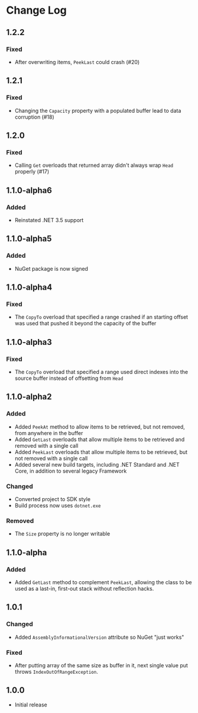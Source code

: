 # Change Log

## 1.2.2

### Fixed

* After overwriting items, `PeekLast` could crash (#20)

## 1.2.1

### Fixed

* Changing the `Capacity` property with a populated buffer lead
  to data corruption (#18)

## 1.2.0

### Fixed

* Calling `Get` overloads that returned array didn't always wrap
  `Head` properly (#17)

## 1.1.0-alpha6

### Added

* Reinstated .NET 3.5 support

## 1.1.0-alpha5

### Added

* NuGet package is now signed

## 1.1.0-alpha4

### Fixed

* The `CopyTo` overload that specified a range crashed if an
  starting offset was used that pushed it beyond the capacity of
  the buffer

## 1.1.0-alpha3

### Fixed

* The `CopyTo` overload that specified a range used direct
  indexes into the source buffer instead of offsetting from
  `Head`

## 1.1.0-alpha2

### Added

* Added `PeekAt` method to allow items to be retrieved, but not
  removed, from anywhere in the buffer
* Added `GetLast` overloads that allow multiple items to be
  retrieved and removed with a single call
* Added `PeekLast` overloads that allow multiple items to be
  retrieved, but not removed with a single call
* Added several new build targets, including .NET Standard and
  .NET Core, in addition to several legacy Framework

### Changed

* Converted project to SDK style
* Build process now uses `dotnet.exe`

### Removed

* The `Size` property is no longer writable

## 1.1.0-alpha

### Added

* Added `GetLast` method to complement `PeekLast`, allowing the
  class to be used as a last-in, first-out stack without
  reflection hacks.

## 1.0.1

### Changed

* Added `AssemblyInformationalVersion` attribute so NuGet "just
  works"

### Fixed

* After putting array of the same size as buffer in it, next
  single value put throws `IndexOutOfRangeException`.

## 1.0.0

* Initial release
